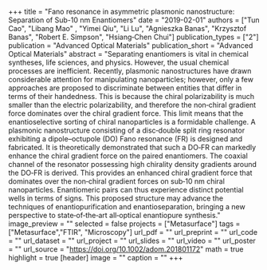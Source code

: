 
+++
title = "Fano resonance in asymmetric plasmonic nanostructure: Separation of Sub-10 nm Enantiomers"
date = "2019-02-01"
authors = ["Tun Cao", "Libang Mao" , "Yimei Qiu", "Li Lu", "Agnieszka Banas", "Krzysztof Banas",  "Robert E. Simpson", "Hsiang‐Chen Chui"]
publication_types = ["2"]
publication = "Advanced Optical Materials"
publication_short = "Advanced Optical Materials"
abstract = "Separating enantiomers is vital in chemical syntheses, life sciences, and physics. However, the usual chemical processes are inefficient. Recently, plasmonic nanostructures have drawn considerable attention for manipulating nanoparticles; however, only a few approaches are proposed to discriminate between entities that differ in terms of their handedness. This is because the chiral polarizability is much smaller than the electric polarizability, and therefore the non‐chiral gradient force dominates over the chiral gradient force. This limit means that the enantioselective sorting of chiral nanoparticles is a formidable challenge. A plasmonic nanostructure consisting of a disc‐double split ring resonator exhibiting a dipole–octupole (DO) Fano resonance (FR) is designed and fabricated. It is theoretically demonstrated that such a DO‐FR can markedly enhance the chiral gradient force on the paired enantiomers. The coaxial channel of the resonator possessing high chirality density gradients around the DO‐FR is derived. This provides an enhanced chiral gradient force that dominates over the non‐chiral gradient forces on sub‐10 nm chiral nanoparticles. Enantiomeric pairs can thus experience distinct potential wells in terms of signs. This proposed structure may advance the techniques of enantiopurification and enantioseparation, bringing a new perspective to state‐of‐the‐art all‐optical enantiopure synthesis."
image_preview = ""
selected = false
projects = ["Metasurface"]
tags = ["Metasurface","FTIR", "Microscopy"]
url_pdf = ""
url_preprint = ""
url_code = ""
url_dataset = ""
url_project = ""
url_slides = ""
url_video = ""
url_poster = ""
url_source = "https://doi.org/10.1002/adom.201801172"
math = true
highlight = true
[header]
image = ""
caption = ""
+++
